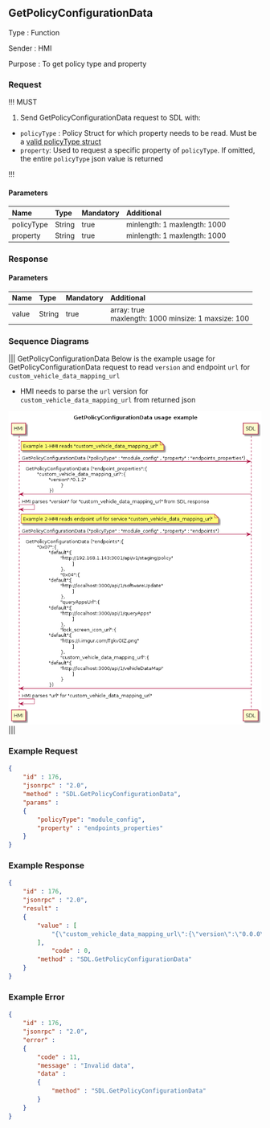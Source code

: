 ## GetPolicyConfigurationData

Type
: Function

Sender
: HMI

Purpose
: To get policy type and property


### Request

!!! MUST
 
1. Send GetPolicyConfigurationData request to SDL with: 
* `policyType` : Policy Struct for which property needs to be read. Must be a [valid policyType struct](https://github.com/smartdevicelink/sdl_core/blob/master/src/components/policy/policy_regular/include/policy/policy_table/types.h#L288)
* `property`: Used to request a specific property of `policyType`. If omitted, the entire `policyType` json value is returned

!!!


#### Parameters

|Name|Type|Mandatory|Additional|
|:---|:---|:--------|:---------|
|policyType|String|true|minlength: 1 maxlength: 1000|
|property|String|true|minlength: 1 maxlength: 1000|

### Response

#### Parameters

|Name|Type|Mandatory|Additional|
|:---|:---|:--------|:---------|
|value|String|true|array: true <br> maxlength: 1000 minsize: 1 maxsize: 100|
 

### Sequence Diagrams

|||
GetPolicyConfigurationData 
Below is the example usage for GetPolicyConfigurationData request to read `version` and endpoint `url` for `custom_vehicle_data_mapping_url`
* HMI needs to parse the `url` version for `custom_vehicle_data_mapping_url` from returned json 

![GetPolicyConfigurationData](./assets/GetPolicyConfigurationData.png)
|||

### Example Request

```json
{
	"id" : 176,
	"jsonrpc" : "2.0",
	"method" : "SDL.GetPolicyConfigurationData",
	"params" :
	{
		"policyType": "module_config",
		"property" : "endpoints_properties"
	}
}
```
### Example Response

```json
{
	"id" : 176,
	"jsonrpc" : "2.0",
	"result" :
	{
		"value" : [
			"{\"custom_vehicle_data_mapping_url\":{\"version\":\"0.0.0\"}}"
		],
	    	"code" : 0,
		"method" : "SDL.GetPolicyConfigurationData"
	}
}
```

### Example Error

```json
{
	"id" : 176,
	"jsonrpc" : "2.0",
	"error" :
	{
		"code" : 11,
		"message" : "Invalid data",
		"data" :
		{
			"method" : "SDL.GetPolicyConfigurationData"
		}
	}
}
```
